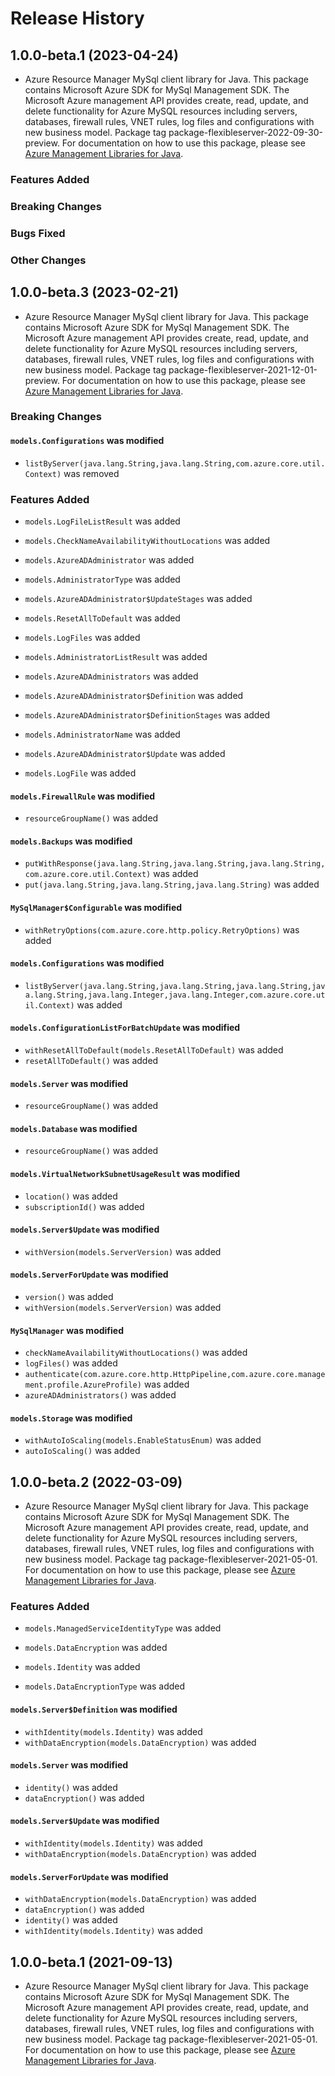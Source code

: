 # Release History

## 1.0.0-beta.1 (2023-04-24)

- Azure Resource Manager MySql client library for Java. This package contains Microsoft Azure SDK for MySql Management SDK. The Microsoft Azure management API provides create, read, update, and delete functionality for Azure MySQL resources including servers, databases, firewall rules, VNET rules, log files and configurations with new business model. Package tag package-flexibleserver-2022-09-30-preview. For documentation on how to use this package, please see [Azure Management Libraries for Java](https://aka.ms/azsdk/java/mgmt).

### Features Added

### Breaking Changes

### Bugs Fixed

### Other Changes

## 1.0.0-beta.3 (2023-02-21)

- Azure Resource Manager MySql client library for Java. This package contains Microsoft Azure SDK for MySql Management SDK. The Microsoft Azure management API provides create, read, update, and delete functionality for Azure MySQL resources including servers, databases, firewall rules, VNET rules, log files and configurations with new business model. Package tag package-flexibleserver-2021-12-01-preview. For documentation on how to use this package, please see [Azure Management Libraries for Java](https://aka.ms/azsdk/java/mgmt).

### Breaking Changes

#### `models.Configurations` was modified

* `listByServer(java.lang.String,java.lang.String,com.azure.core.util.Context)` was removed

### Features Added

* `models.LogFileListResult` was added

* `models.CheckNameAvailabilityWithoutLocations` was added

* `models.AzureADAdministrator` was added

* `models.AdministratorType` was added

* `models.AzureADAdministrator$UpdateStages` was added

* `models.ResetAllToDefault` was added

* `models.LogFiles` was added

* `models.AdministratorListResult` was added

* `models.AzureADAdministrators` was added

* `models.AzureADAdministrator$Definition` was added

* `models.AzureADAdministrator$DefinitionStages` was added

* `models.AdministratorName` was added

* `models.AzureADAdministrator$Update` was added

* `models.LogFile` was added

#### `models.FirewallRule` was modified

* `resourceGroupName()` was added

#### `models.Backups` was modified

* `putWithResponse(java.lang.String,java.lang.String,java.lang.String,com.azure.core.util.Context)` was added
* `put(java.lang.String,java.lang.String,java.lang.String)` was added

#### `MySqlManager$Configurable` was modified

* `withRetryOptions(com.azure.core.http.policy.RetryOptions)` was added

#### `models.Configurations` was modified

* `listByServer(java.lang.String,java.lang.String,java.lang.String,java.lang.String,java.lang.Integer,java.lang.Integer,com.azure.core.util.Context)` was added

#### `models.ConfigurationListForBatchUpdate` was modified

* `withResetAllToDefault(models.ResetAllToDefault)` was added
* `resetAllToDefault()` was added

#### `models.Server` was modified

* `resourceGroupName()` was added

#### `models.Database` was modified

* `resourceGroupName()` was added

#### `models.VirtualNetworkSubnetUsageResult` was modified

* `location()` was added
* `subscriptionId()` was added

#### `models.Server$Update` was modified

* `withVersion(models.ServerVersion)` was added

#### `models.ServerForUpdate` was modified

* `version()` was added
* `withVersion(models.ServerVersion)` was added

#### `MySqlManager` was modified

* `checkNameAvailabilityWithoutLocations()` was added
* `logFiles()` was added
* `authenticate(com.azure.core.http.HttpPipeline,com.azure.core.management.profile.AzureProfile)` was added
* `azureADAdministrators()` was added

#### `models.Storage` was modified

* `withAutoIoScaling(models.EnableStatusEnum)` was added
* `autoIoScaling()` was added

## 1.0.0-beta.2 (2022-03-09)

- Azure Resource Manager MySql client library for Java. This package contains Microsoft Azure SDK for MySql Management SDK. The Microsoft Azure management API provides create, read, update, and delete functionality for Azure MySQL resources including servers, databases, firewall rules, VNET rules, log files and configurations with new business model. Package tag package-flexibleserver-2021-05-01. For documentation on how to use this package, please see [Azure Management Libraries for Java](https://aka.ms/azsdk/java/mgmt).

### Features Added

* `models.ManagedServiceIdentityType` was added

* `models.DataEncryption` was added

* `models.Identity` was added

* `models.DataEncryptionType` was added

#### `models.Server$Definition` was modified

* `withIdentity(models.Identity)` was added
* `withDataEncryption(models.DataEncryption)` was added

#### `models.Server` was modified

* `identity()` was added
* `dataEncryption()` was added

#### `models.Server$Update` was modified

* `withIdentity(models.Identity)` was added
* `withDataEncryption(models.DataEncryption)` was added

#### `models.ServerForUpdate` was modified

* `withDataEncryption(models.DataEncryption)` was added
* `dataEncryption()` was added
* `identity()` was added
* `withIdentity(models.Identity)` was added

## 1.0.0-beta.1 (2021-09-13)

- Azure Resource Manager MySql client library for Java. This package contains Microsoft Azure SDK for MySql Management SDK. The Microsoft Azure management API provides create, read, update, and delete functionality for Azure MySQL resources including servers, databases, firewall rules, VNET rules, log files and configurations with new business model. Package tag package-flexibleserver-2021-05-01. For documentation on how to use this package, please see [Azure Management Libraries for Java](https://aka.ms/azsdk/java/mgmt).

